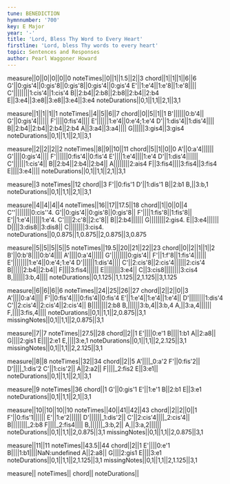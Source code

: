 ```yaml
---
tune: BENEDICTION
hymnnumber: '700'
key: E Major
year: '-'
title: 'Lord, Bless Thy Word to Every Heart'
firstline: 'Lord, bless Thy words to every heart'
topic: Sentences and Responses
author: Pearl Waggoner Howard
---
```

measure||0||0||0||0||0
noteTimes||0||1||1.5||2||3
chord||1||1||1||6||6
G'||0:gis'4||0:gis'8||0:gis'8||0:gis'4||0:gis'4
E'||1:e'4||1:e'8||1:e'8||||
C'||||||||1:cis'4||1:cis'4
B||2:b4||2:b8||2:b8||2:b4||2:b4
E||3:e4||3:e8||3:e8||3:e4||3:e4
noteDurations||0,1||1,1||2,1||3,1

measure||1||1||1||1
noteTimes||4||5||6||7
chord||0||5||1||1
B'||||||0:b'4||
G'||0:gis'4||||||
F'||||0:fis'4||||
E'||||||1:e'4||0:e'4;1:e'4
D'||1:dis'4||1:dis'4||||
B||2:b4||2:b4||2:b4||2:b4
A||3:a4||3:a4||||
G||||||3:gis4||3:gis4
noteDurations||0,1||1,1||2,1||3,1

measure||2||2||2||2
noteTimes||8||9||10||11
chord||5||1||0||0
A'||0:a'4||||||
G'||||0:gis'4||||
F'||||||0:fis'4||0:fis'4
E'||||1:e'4||||1:e'4
D'||1:dis'4||||||
C'||||||1:cis'4||
B||2:b4||2:b4||2:b4||
A||||||||2:ais4
F||3:fis4||||3:fis4||3:fis4
E||||3:e4||||
noteDurations||0,1||1,1||2,1||3,1

measure||3
noteTimes||12
chord||3
F'||0:fis'1
D'||1:dis'1
B||2:b1
B,||3:b,1
noteDurations||0,1||1,1||2,1||3,1

measure||4||4||4||4
noteTimes||16||17||17.5||18
chord||1||0||0||4
C''||||||||0:cis''4.
G'||0:gis'4||0:gis'8||0:gis'8||
F'||||1:fis'8||1:fis'8||
E'||1:e'4||||||1:e'4.
C'||||2:c'8||2:c'8||
B||2:b4||||||
G||||||||2:gis4.
E||3:e4||||||
D||||3:dis8||3:dis8||
C||||||||3:cis4.
noteDurations||0,0.875||1,0.875||2,0.875||3,0.875

measure||5||5||5||5||5
noteTimes||19.5||20||21||22||23
chord||0||2||1||1||2
B'||0:b'8||||0:b'4||||
A'||||0:a'4||||||
G'||||||||0:gis'4||
F'||1:f'8||1:fis'4||||||
E'||||||||1:e'4||0:e'4;1:e'4
D'||||||1:dis'4||||
C'||2:cis'8||2:cis'4||||||2:cis'4
B||||||2:b4||2:b4||
F||||3:fis4||||||
E||||||||3:e4||
C||3:cis8||||||||3:cis4
B,||||||3:b,4||||
noteDurations||0,1.125||1,1.125||2,1.125||3,1.125

measure||6||6||6||6
noteTimes||24||25||26||27
chord||2||2||0||3
A'||||0:a'4||||
F'||0:fis'4||||0:fis'4||0:fis'4
E'||1:e'4||1:e'4||1:e'4||
D'||||||||1:dis'4
C'||2:cis'4||2:cis'4||2:cis'4||
B||||||||2:b8
B,||||||3:b,4||3:b,4
A,||3:a,4||||||
F,||||3:fis,4||||
noteDurations||0,1||1,1||2,0.875||3,1
missingNotes||0,1||1,1||2,0.875||3,1

measure||7||7
noteTimes||27.5||28
chord||2||1
E'||||0:e'1
B||||1:b1
A||2:a8||
G||||2:gis1
E||||2:e1
E,||||3:e,1
noteDurations||0,1||1,1||2,2.125||3,1
missingNotes||0,1||1,1||2,2.125||3,1

measure||8||8
noteTimes||32||34
chord||2||5
A'||||_0:a'2
F'||0:fis'2||
D'||||_1:dis'2
C'||1:cis'2||
A||2:a2||
F||||_2:fis2
E||3:e1||
noteDurations||0,1||1,1||2,1||3,1

measure||9
noteTimes||36
chord||1
G'||0:gis'1
E'||1:e'1
B||2:b1
E||3:e1
noteDurations||0,1||1,1||2,1||3,1

measure||10||10||10||10
noteTimes||40||41||42||43
chord||2||2||0||1
F'||0:fis'1||||||
E'||1:e'2||||||
D'||||||_1:dis'2||
C'||2:cis'4||||_2:cis'4||
B||||||||_2:b8
F||||_2:fis4||||
B,||||||_3:b,2||
A,||3:a,2||||||
noteDurations||0,1||1,1||2,0.875||3,1
missingNotes||0,1||1,1||2,0.875||3,1

measure||11||11
noteTimes||43.5||44
chord||2||1
E'||||0:e'1
B||||1:b1||||NaN:undefined
A||2:a8||
G||||2:gis1
E||||3:e1
noteDurations||0,1||1,1||2,1.125||3,1
missingNotes||0,1||1,1||2,1.125||3,1

measure||
noteTimes||
chord||
noteDurations||

